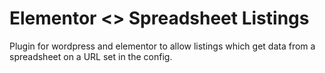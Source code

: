 # Elementor <> Spreadsheet Listings
Plugin for wordpress and elementor to allow listings which get data from a spreadsheet on a URL set in the config.
